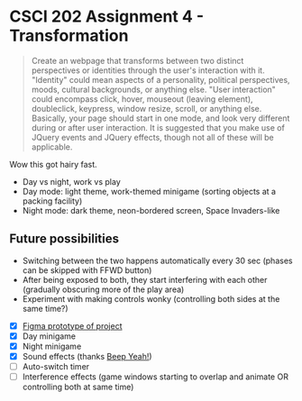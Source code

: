 # CSCI 202 Assignment 4 - Transformation

> Create an webpage that transforms between two distinct perspectives or identities through the user's interaction with it. "Identity" could mean aspects of a personality, political perspectives, moods, cultural backgrounds, or anything else. "User interaction" could encompass click, hover, mouseout (leaving element), doubleclick, keypress, window resize, scroll, or anything else. Basically, your page should start in one mode, and look very different during or after user interaction. It is suggested that you make use of JQuery events and JQuery effects, though not all of these will be applicable.

Wow this got hairy fast.

- Day vs night, work vs play
- Day mode: light theme, work-themed minigame (sorting objects at a packing facility)
- Night mode: dark theme, neon-bordered screen, Space Invaders-like

## Future possibilities
- Switching between the two happens automatically every 30 sec (phases can be skipped with FFWD button)
- After being exposed to both, they start interfering with each other (gradually obscuring more of the play area)
- Experiment with making controls wonky (controlling both sides at the same time?)

- [x] [Figma prototype of project](https://www.figma.com/file/7DfntNoTMHhDOhbn1cFpGK/Daily-Grind?node-id=0%3A1)
- [x] Day minigame
- [x] Night minigame
- [x] Sound effects (thanks [Beep Yeah!](https://beepyeah.itch.io/8-bit-sfx-pack))
- [ ] Auto-switch timer
- [ ] Interference effects (game windows starting to overlap and animate OR controlling both at same time)